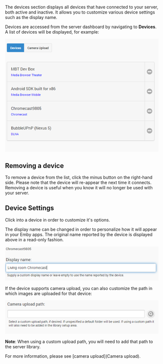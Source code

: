 The devices section displays all devices that have connected to your server, both active and inactive. It allows you to customize various device settings such as the display name.

Devices are accessed from the server dashboard by navigating to **Devices**. A list of devices will be displayed, for example: 

![](images/server/devices1.png)

## Removing a device

To remove a device from the list, click the minus button on the right-hand side. Please note that the device will re-appear the next time it connects. Removing a device is useful when you know it will no longer be used with your server.

## Device Settings

Click into a device in order to customize it's options. 

The display name can be changed in order to personalize how it will appear in your Emby apps. The original name reported by the device is displayed above in a read-only fashion.

![](images/server/devices2.png)

If the device supports camera upload, you can also customize the path in which images are uploaded for that device:

![](images/server/devices3.png)

**Note**: When using a custom upload path, you will need to add that path to the server library.

For more information, please see [camera upload](Camera upload).

